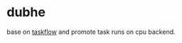 # dubhe

base on [taskflow](https://github.com/openstack/taskflow) and promote task runs on cpu backend.
